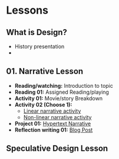 # Lessons

## What is Design?
- History presentation
- 


## 01. Narrative Lesson
- **Reading/watching:** Introduction to topic
- **Reading 01:** Assigned Reading/playing
- **Activity 01:** Movie/story Breakdown
- **Activity 02 (Choose 1):**
  - [Linear narrative activity](../practice/linear_narrative.md)
  - [Non-linear narrative activity](../practice/non-linear_narrative.md)
- **Project 01:** [Hypertext Narrative](../projects/hypertext_narrative_project.md)
- **Reflection writing 01:** [Blog Post](../practice/blog_post_narrative.md)
 
## Speculative Design Lesson

